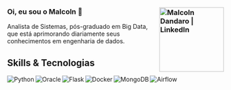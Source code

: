 ### Oi, eu sou o Malcoln 👋 [<img align="right" alt="Malcoln Dandaro | LinkedIn" width="150px" src="https://img.shields.io/badge/LinkedIn-0077B5?style=for-the-badge&logo=linkedin&logoColor=white" />][linkedin]
Analista de Sistemas, pós-graduado em Big Data, que está aprimorando diariamente seus conhecimentos em engenharia de dados.
## Skills & Tecnologias  
<img align="left" alt="Python" widht="150px"  src="https://img.shields.io/badge/Python-3776AB?style=for-the-badge&logo=python&logoColor=white" />  
<img align="left" alt="Oracle" widht="150px"  src="https://img.shields.io/badge/oracle%20-%23F00000.svg?&style=for-the-badge&logo=oracle&logoColor=white" /> 
<img align="left" alt="Flask" widht="150px"  src="https://img.shields.io/badge/Flask-000000?style=for-the-badge&logo=flask&logoColor=white" /> 
<img align="left" alt="Docker" widht="150px"  src="https://img.shields.io/badge/Docker-2CA5E0?style=for-the-badge&logo=docker&logoColor=white" />
<img align="left" alt="MongoDB" widht="150px"  src="https://img.shields.io/badge/MongoDB-%234ea94b.svg?&style=for-the-badge&logo=mongodb&logoColor=white" /> 
<img align="left" alt="Airflow" widht="150px"  src="https://img.shields.io/badge/AIRFLOW-017CEE?style=for-the-badge&logo=Apache-Airflow&logoColor=white" />


[linkedin]: https://www.linkedin.com/in/malcolndandaro/
